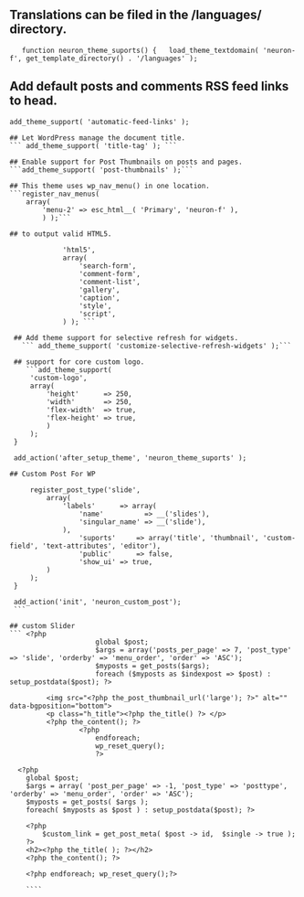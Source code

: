 ## Translations can be filed in the /languages/ directory.

`   function neuron_theme_suports() {  
   load_theme_textdomain( 'neuron-f', get_template_directory() . '/languages' );`

 ## Add default posts and comments RSS feed links to head.
 
    add_theme_support( 'automatic-feed-links' ); 

    ## Let WordPress manage the document title.
    ``` add_theme_support( 'title-tag' ); ```

    ## Enable support for Post Thumbnails on posts and pages.
    ```add_theme_support( 'post-thumbnails' );```

    ## This theme uses wp_nav_menu() in one location.
	```register_nav_menus(
		array(
			'menu-2' => esc_html__( 'Primary', 'neuron-f' ),
			) );```

    ## to output valid HTML5.
   ``` add_theme_support(
                'html5',
                array(
                    'search-form',
                    'comment-form',
                    'comment-list',
                    'gallery',
                    'caption',
                    'style',
                    'script',
                ) ); ```
    
    ## Add theme support for selective refresh for widgets.
      ``` add_theme_support( 'customize-selective-refresh-widgets' );```
    
    ## support for core custom logo.
       ```add_theme_support(
        'custom-logo',
        array(
            'height'      => 250,
            'width'       => 250,
            'flex-width'  => true,
            'flex-height' => true,
            )
        );
    }

    add_action('after_setup_theme', 'neuron_theme_suports' );
```




    ## Custom Post For WP
   ``` function neuron_custom_post() {
        register_post_type('slide',
            array(
                'labels'      => array(
                    'name'          => __('slides'),
                    'singular_name' => __('slide'),
                ),
                    'suports'     => array('title', 'thumbnail', 'custom-field', 'text-attributes', 'editor'),
                    'public'      => false,
                    'show_ui' => true,
            )
        );
    }

    add_action('init', 'neuron_custom_post');
    ```

## custom Slider
``` <?php
                        global $post;
                        $args = array('posts_per_page' => 7, 'post_type' => 'slide', 'orderby' => 'menu_order', 'order' => 'ASC');
                        $myposts = get_posts($args);
                        foreach ($myposts as $indexpost => $post) : setup_postdata($post); ?>
			
			<img src="<?php the_post_thumbnail_url('large'); ?>" alt="" data-bgposition="bottom">
			<p class="h_title"><?php the_title() ?> </p>
			<?php the_content(); ?>
					<?php
                        endforeach;
                        wp_reset_query();
                        ?>
```		

``` Loop custom post type
  <?php
    global $post;
    $args = array( 'post_per_page' => -1, 'post_type' => 'posttype', 'orderby' => 'menu_order', 'order' => 'ASC');
    $myposts = get_posts( $args );
    foreach( $myposts as $post ) : setup_postdata($post); ?>

    <?php 
        $custom_link = get_post_meta( $post -> id,  $single -> true );
    ?>
    <h2><?php the_title( ); ?></h2>
    <?php the_content(); ?>

    <?php endforeach; wp_reset_query();?>
    
    ````
									
